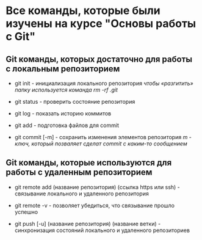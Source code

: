 
# Все команды, которые были изучены на курсе "Основы работы с Git"

## Git команды, которых достаточно для работы с локальным репозиторием

* git init - инициализация локального репозитория
_чтобы «разгитить» папку используется команда rm -rf .git_

* git status - проверить состояние репозитория

* git log - показать историю коммитов

* git add - подготовка файлов для commit

* git commit [-m] - сохранить изменения элементов репозитория
_m - ключ, который позваляет сделат commit с каким-то сообщением_

## Git команды, которые используются для работы с удаленным репозиторием 

* git remote add (название репозитория) (ссылка https или ssh) - связывание локального и удаленного репозитория

* git remote -v - позволяет убедиться, что связывание прошло успешно

* git push [-u] (название репозитория) (название ветки) - синхронизация состояний локального и удаленного репозиториев
